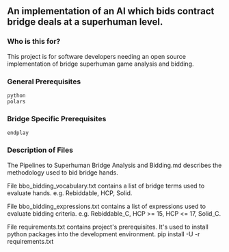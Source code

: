 ## An implementation of an AI which bids contract bridge deals at a superhuman level.

### Who is this for?
This project is for software developers needing an open source implementation of bridge superhuman game analysis and bidding.

### General Prerequisites
    python
    polars

### Bridge Specific Prerequisites
    endplay

### Description of Files

The Pipelines to Superhuman Bridge Analysis and Bidding.md describes the methodology used to bid bridge hands.

File bbo_bidding_vocabulary.txt contains a list of bridge terms used to evaluate hands. e.g. Rebiddable, HCP, Solid.

File bbo_bidding_expressions.txt contains a list of expressions used to evaluate bidding criteria. e.g. Rebiddable_C, HCP >= 15, HCP <= 17, Solid_C.

File requirements.txt contains project's prerequisites. It's used to install python packages into the development environment.
    pip install -U -r requirements.txt


